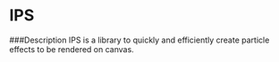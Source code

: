# IPS

###Description
IPS is a library to quickly and efficiently create particle effects to be rendered on canvas.